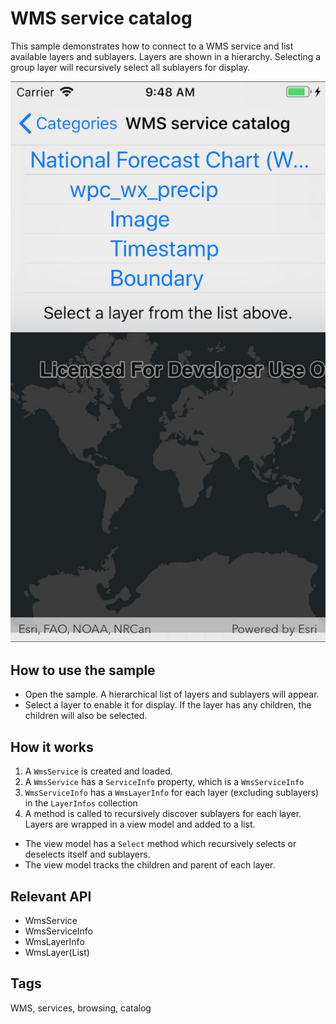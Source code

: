# WMS service catalog

This sample demonstrates how to connect to a WMS service and list available layers and sublayers. Layers are shown in a hierarchy. Selecting a group layer will recursively select all sublayers for display. 

![](WmsServiceCatalog.jpg)

## How to use the sample
- Open the sample. A hierarchical list of layers and sublayers will appear. 
- Select a layer to enable it for display. If the layer has any children, the children will also be selected.

## How it works
1. A `WmsService` is created and loaded.
2. A `WmsService` has a `ServiceInfo` property, which is a `WmsServiceInfo`
3. `WmsServiceInfo` has a `WmsLayerInfo` for each layer (excluding sublayers) in the `LayerInfos` collection
4. A method is called to recursively discover sublayers for each layer. Layers are wrapped in a view model and added to a list.
  * The view model has a `Select` method which recursively selects or deselects itself and sublayers.
  * The view model tracks the children and parent of each layer.


## Relevant API
 - WmsService
 - WmsServiceInfo
 - WmsLayerInfo
 - WmsLayer(List<WmsLayerInfo>)

## Tags
WMS, services, browsing, catalog